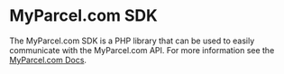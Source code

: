 # MyParcel.com SDK

The MyParcel.com SDK is a PHP library that can be used to easily communicate with the MyParcel.com API. For more information see the [MyParcel.com Docs](https://docs.myparcel.com/).
